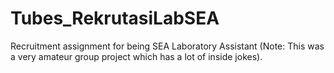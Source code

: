 # Tubes_RekrutasiLabSEA
Recruitment assignment for being SEA Laboratory Assistant (Note: This was a very amateur group project which has a lot of inside jokes).
